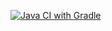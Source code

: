 [![Java CI with Gradle](https://github.com/Guap18/SELENIDE/actions/workflows/gradle.yml/badge.svg)](https://github.com/Guap18/SELENIDE/actions/workflows/gradle.yml)